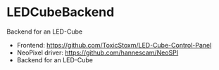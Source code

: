 # LEDCubeBackend
Backend for an LED-Cube
- Frontend: https://github.com/ToxicStoxm/LED-Cube-Control-Panel
- NeoPixel driver: https://github.com/hannescam/NeoSPI
- Backend for an LED-Cube
